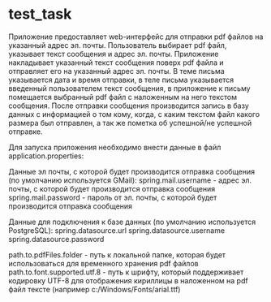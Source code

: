 # test_task
Приложение предоставляет web-интерфейс для отправки pdf файлов на указанный адрес эл. почты.
Пользователь выбирает pdf файл, указывает текст сообщения и адрес эл. почты. Приложение накладывает указанный текст сообщения поверх pdf файла и отправляет его на указанный адрес эл. почты.
В теме письма указывается дата и время отправки, в теле письма указывается введенный пользователем текст сообщения, в приложение к письму помещается выбранный pdf файл с наложенным на него текстом сообщения.
После отправки сообщения производится запись в базу данных с информацией о том кому, когда, с каким текстом файл какого размера был отправлен, а так же пометка об успешной/не успешной отправке.

Для запуска приложения необходимо внести данные в файл application.properties:

Данные эл почты, с которой будет производится отправка сообщения (по умолчанию используется GMail):
spring.mail.username - адрес эл. почты, с которой будет производится отправка сообщения
spring.mail.password - пароль от эл. почты, с которой будет производится отправка сообщения

Данные для подключения к базе данных (по умолчанию используется PostgreSQL):
spring.datasource.url
spring.datasource.username
spring.datasource.password

path.to.pdfFiles.folder - путь к локальной папке, которая будет использоваться для временного хранения pdf файлов
path.to.font.supported.utf.8 - путь к шрифту, который поддерживает кодировку UTF-8 для отображения кириллицы в наложенном на pdf файл тексте (например c:/Windows/Fonts/arial.ttf)
